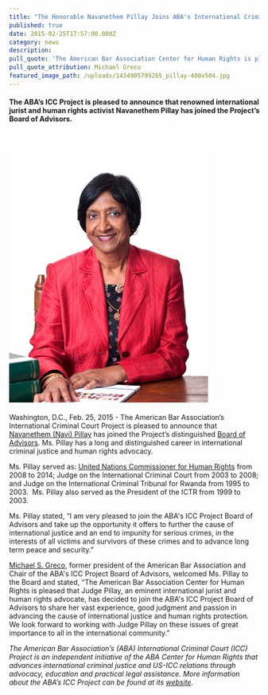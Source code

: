 ```yaml
---
title: "The Honorable Navanethem Pillay Joins ABA's International Criminal Court Project Board of Advisors"
published: true
date: 2015-02-25T17:57:00.000Z
category: news
description:
pull_quote: 'The American Bar Association Center for Human Rights is pleased that Judge Pillay, an eminent international jurist and human rights advocate, has decided to join the ABA-ICC Project Board of Advisors to share her vast experience, good judgment and passion in advancing the cause of interational justice and human rights protection.'
pull_quote_attribution: Michael Greco
featured_image_path: /uploads/1434905799265_pillay-400x504.jpg
---
```



#### The ABA’s ICC Project is pleased to announce that renowned international jurist and human rights activist Navanethem Pillay has joined the Project’s Board of Advisors.

#### &nbsp;

#### ![](/uploads/1434905799265_pillay-400x504.jpg)

Washington, D.C., Feb. 25, 2015 - The American Bar Association’s International Criminal Court Project is pleased to announce that [Navanethem (Navi) Pillay](https://www.aba-icc.org/board-of-advisors/hon-navanethem-pillay/) has joined the Project’s distinguished [Board of Advisors](https://www.aba-icc.org/the-aba-icc-project/board-of-advisors/). Ms. Pillay has a long and distinguished career in international criminal justice and human rights advocacy.

Ms. Pillay served as: [United Nations Commissioner for Human Rights](http://www.ohchr.org/EN/AboutUs/Pages/NaviPillay.aspx/) from 2008 to 2014; Judge on the International Criminal Court from 2003 to 2008; and Judge on the International Criminal Tribunal for Rwanda from 1995 to 2003.&nbsp; Ms. Pillay also served as the President of the ICTR from 1999 to 2003. &nbsp;

Ms. Pillay stated, “I am very pleased to join the ABA's ICC Project Board of Advisors and take up the opportunity it offers to further the cause of international justice and an end to impunity for serious crimes, in the interests of all victims and survivors of these crimes and to advance long term peace and security.”

[Michael S. Greco](https://www.aba-icc.org/board-of-advisors/michael-s-greco/), former president of the American Bar Association and Chair of the ABA's ICC Project Board of Advisors, welcomed Ms. Pillay to the Board and stated, “The American Bar Association Center for Human Rights is pleased that Judge Pillay, an eminent international jurist and human rights advocate, has decided to join the ABA's ICC Project Board of Advisors to share her vast experience, good judgment and passion in advancing the cause of international justice and human rights protection. We look forward to working with Judge Pillay on these issues of great importance to all in the international community.”

*The American Bar Association’s (ABA) International Criminal Court (ICC) Project is an independent initiative of the ABA Center for Human Rights that advances international criminal justice and US-ICC relations through advocacy, education and practical legal assistance. More information about the ABA’s ICC Project can be found at its [website](http://www.aba-icc.org/).*